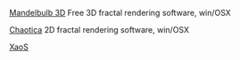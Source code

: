 
[Mandelbulb 3D](http://mandelbulb.com/2014/mandelbulb-3d-mb3d-fractal-rendering-software/)
Free 3D fractal rendering software, win/OSX

[Chaotica](https://www.chaoticafractals.com/)
2D fractal rendering software, win/OSX

[XaoS](https://xaos-project.github.io/)
